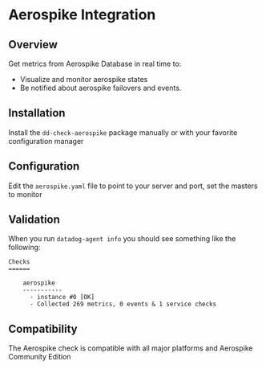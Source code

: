 # Aerospike Integration

## Overview

Get metrics from Aerospike Database in real time to:

* Visualize and monitor aerospike states
* Be notified about aerospike failovers and events.

## Installation

Install the `dd-check-aerospike` package manually or with your favorite configuration manager

## Configuration

Edit the `aerospike.yaml` file to point to your server and port, set the masters to monitor

## Validation

When you run `datadog-agent info` you should see something like the following:

    Checks
    ======

        aerospike
        -----------
          - instance #0 [OK]
          - Collected 269 metrics, 0 events & 1 service checks

## Compatibility

The Aerospike check is compatible with all major platforms and Aerospike Community Edition
